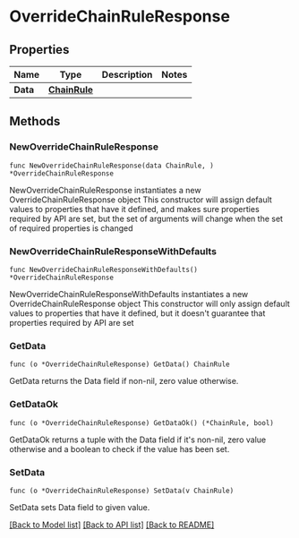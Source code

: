 # OverrideChainRuleResponse

## Properties

Name | Type | Description | Notes
------------ | ------------- | ------------- | -------------
**Data** | [**ChainRule**](ChainRule.md) |  | 

## Methods

### NewOverrideChainRuleResponse

`func NewOverrideChainRuleResponse(data ChainRule, ) *OverrideChainRuleResponse`

NewOverrideChainRuleResponse instantiates a new OverrideChainRuleResponse object
This constructor will assign default values to properties that have it defined,
and makes sure properties required by API are set, but the set of arguments
will change when the set of required properties is changed

### NewOverrideChainRuleResponseWithDefaults

`func NewOverrideChainRuleResponseWithDefaults() *OverrideChainRuleResponse`

NewOverrideChainRuleResponseWithDefaults instantiates a new OverrideChainRuleResponse object
This constructor will only assign default values to properties that have it defined,
but it doesn't guarantee that properties required by API are set

### GetData

`func (o *OverrideChainRuleResponse) GetData() ChainRule`

GetData returns the Data field if non-nil, zero value otherwise.

### GetDataOk

`func (o *OverrideChainRuleResponse) GetDataOk() (*ChainRule, bool)`

GetDataOk returns a tuple with the Data field if it's non-nil, zero value otherwise
and a boolean to check if the value has been set.

### SetData

`func (o *OverrideChainRuleResponse) SetData(v ChainRule)`

SetData sets Data field to given value.



[[Back to Model list]](../README.md#documentation-for-models) [[Back to API list]](../README.md#documentation-for-api-endpoints) [[Back to README]](../README.md)


